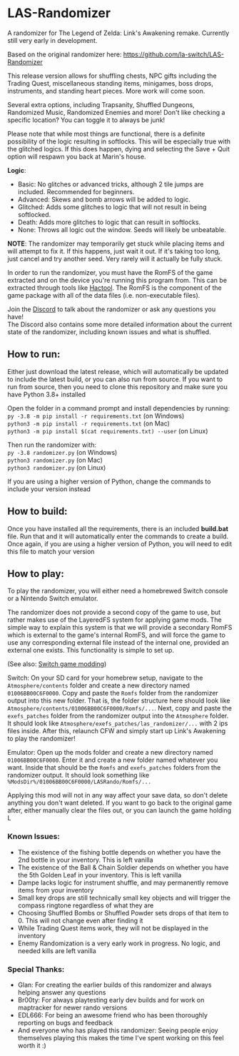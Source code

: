 # LAS-Randomizer
A randomizer for The Legend of Zelda: Link's Awakening remake. Currently still very early in development.

Based on the original randomizer here: https://github.com/la-switch/LAS-Randomizer

This release version allows for shuffling chests, NPC gifts including the Trading Quest, miscellaneous standing items, minigames, boss drops, instruments, and standing heart pieces. More work will come soon.

Several extra options, including Trapsanity, Shuffled Dungeons, Randomized Music, Randomized Enemies and more! Don't like checking a specific location? You can toggle it to always be junk!

Please note that while most things are functional, there is a definite possibility of the logic resulting in softlocks. This will be especially true with the glitched logics. If this does happen, dying and selecting the Save + Quit option will respawn you back at Marin's house.

**Logic**:
- Basic: No glitches or advanced tricks, although 2 tile jumps are included. Recommended for beginners.
- Advanced: Skews and bomb arrows will be added to logic.
- Glitched: Adds some glitches to logic that will not result in being softlocked.
- Death: Adds more glitches to logic that can result in softlocks.
- None: Throws all logic out the window. Seeds will likely be unbeatable.

**NOTE**: The randomizer may temporarily get stuck while placing items and will attempt to fix it. If this happens, just wait it out. If it's taking too long, just cancel and try another seed. Very rarely will it actually be fully stuck.

In order to run the randomizer, you must have the RomFS of the game extracted and on the device you're running this program from. This can be extracted through tools like [Hactool](https://github.com/SciresM/hactool). The RomFS is the component of the game package with all of the data files (i.e. non-executable files).

Join the [Discord](https://discord.com/invite/rfBSCUfzj8) to talk about the randomizer or ask any questions you have!  
The Discord also contains some more detailed information about the current state of the randomizer, including known issues and what is shuffled.

## How to run:

Either just download the latest release, which will automatically be updated to include the latest build, or you can also run from source.
If you want to run from source, then you need to clone this repository and make sure you have Python 3.8+ installed

Open the folder in a command prompt and install dependencies by running:  
`py -3.8 -m pip install -r requirements.txt` (on Windows)  
`python3 -m pip install -r requirements.txt` (on Mac)  
`python3 -m pip install $(cat requirements.txt) --user` (on Linux)

Then run the randomizer with:  
`py -3.8 randomizer.py` (on Windows)  
`python3 randomizer.py` (on Mac)  
`python3 randomizer.py` (on Linux)  

If you are using a higher version of Python, change the commands to include your version instead

## How to build:

Once you have installed all the requirements, there is an included **build.bat** file. Run that and it will automatically enter the commands to create a build. Once again, if you are using a higher version of Python, you will need to edit this file to match your version

## How to play:

To play the randomizer, you will either need a homebrewed Switch console or a Nintendo Switch emulator.

The randomizer does not provide a second copy of the game to use, but rather makes use of the LayeredFS system for applying game mods. The simple way to explain this system is that we will provide a secondary RomFS which is external to the game's internal RomFS, and will force the game to use any corresponding external file instead of the internal one, provided an external one exists. This functionality is simple to set up.

(See also: [Switch game modding](https://nh-server.github.io/switch-guide/extras/game_modding/))

Switch: On your SD card for your homebrew setup, navigate to the `Atmosphere/contents` folder and create a new directory named `01006BB00C6F0000`. Copy and paste the `Romfs` folder from the randomizer output into this new folder. That is, the folder structure here should look like `Atmosphere/contents/01006BB00C6F0000/Romfs/...`. Next, copy and paste the `exefs_patches` folder from the randomizer output into the `Atmosphere` folder. It should look like `Atmosphere/exefs_patches/las_randomizer/...` with 2 ips files inside. After this, relaunch CFW and simply start up Link's Awakening to play the randomizer!

Emulator: Open up the mods folder and create a new directory named `01006BB00C6F0000`. Enter it and create a new folder named whatever you want. Inside that should be the `Romfs` and `exefs_patches` folders from the randomizer output. It should look something like `%ModsDir%/01006BB00C6F0000/LASRando/Romfs/...`

Applying this mod will not in any way affect your save data, so don't delete anything you don't want deleted. If you want to go back to the original game after, either manually clear the files out, or you can launch the game holding L

### Known Issues:
- The existence of the fishing bottle depends on whether you have the 2nd bottle in your inventory. This is left vanilla
- The existence of the Ball & Chain Soldier depends on whether you have the 5th Golden Leaf in your inventory. This is left vanilla
- Dampe lacks logic for instrument shuffle, and may permanently remove items from your inventory
- Small key drops are still technically small key objects and will trigger the compass ringtone regardless of what they are
- Choosing Shuffled Bombs or Shuffled Powder sets drops of that item to 0. This will not change even after finding it
- While Trading Quest items work, they will not be displayed in the inventory
- Enemy Randomization is a very early work in progress. No logic, and needed kills are left vanilla

### Special Thanks:
- Glan: For creating the earlier builds of this randomizer and always helping answer any questions
- Br00ty: For always playtesting early dev builds and for work on maptracker for newer rando versions
- EDL666: For being an awesome friend who has been thoroughly reporting on bugs and feedback
- And everyone who has played this randomizer: Seeing people enjoy themselves playing this makes the time I've spent working on this feel worth it :)
